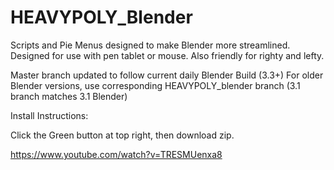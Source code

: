 # HEAVYPOLY_Blender

Scripts and Pie Menus designed to make Blender more streamlined.  Designed for use with pen tablet or mouse.  Also friendly for righty and lefty.

Master branch updated to follow current daily Blender Build (3.3+)
For older Blender versions, use corresponding HEAVYPOLY_blender branch (3.1 branch matches 3.1 Blender)

Install Instructions:

Click the Green button at top right, then download zip.

https://www.youtube.com/watch?v=TRESMUenxa8
